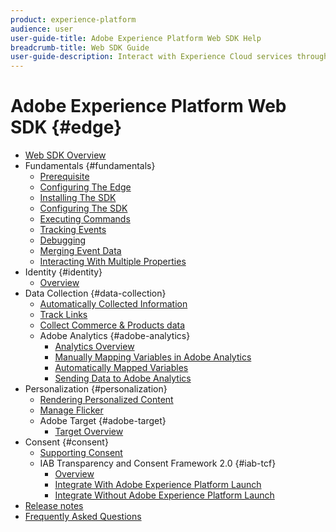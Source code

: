 ```yaml
---
product: experience-platform
audience: user
user-guide-title: Adobe Experience Platform Web SDK Help
breadcrumb-title: Web SDK Guide
user-guide-description: Interact with Experience Cloud services through the Edge Network.
---
```


# Adobe Experience Platform Web SDK {#edge}

* [Web SDK Overview](home.md)
* Fundamentals {#fundamentals}
  * [Prerequisite](fundamentals/prerequisite.md)
  * [Configuring The Edge](fundamentals/edge-configuration.md)
  * [Installing The SDK](fundamentals/installing-the-sdk.md)
  * [Configuring The SDK](fundamentals/configuring-the-sdk.md)
  * [Executing Commands](fundamentals/executing-commands.md)
  * [Tracking Events](fundamentals/tracking-events.md)
  * [Debugging](fundamentals/debugging.md)
  * [Merging Event Data](fundamentals/merging-event-data.md)
  * [Interacting With Multiple Properties](fundamentals/interacting-with-multiple-properties.md)
* Identity {#identity}
  * [Overview](identity/overview.md)
* Data Collection {#data-collection}
  * [Automatically Collected Information](data-collection/automatic-information.md)
  * [Track Links](data-collection/track-links.md)
  * [Collect Commerce & Products data](data-collection/collect-commerce-data.md)
  * Adobe Analytics {#adobe-analytics}
    * [Analytics Overview](data-collection/adobe-analytics/analytics-overview.md)
    * [Manually Mapping Variables in Adobe Analytics](data-collection/adobe-analytics/manually-mapping-variables.md)
    * [Automatically Mapped Variables](data-collection/adobe-analytics/automatically-mapped-vars.md)
    * [Sending Data to Adobe Analytics](data-collection/adobe-analytics/sending-data-to-analytics.md)
* Personalization {#personalization}
  * [Rendering Personalized Content](personalization/rendering-personalization-content.md)
  * [Manage Flicker](personalization/manage-flicker.md)
  * Adobe Target {#adobe-target}
    * [Target Overview](personalization/adobe-target/target-overview.md)
* Consent {#consent}
  * [Supporting Consent](consent/supporting-consent.md)
  * IAB Transparency and Consent Framework 2.0 {#iab-tcf}
    * [Overview](consent/iab-tcf/overview.md)
    * [Integrate With Adobe Experience Platform Launch](consent/iab-tcf/with-launch.md)
    * [Integrate Without Adobe Experience Platform Launch](consent/iab-tcf/without-launch.md)
* [Release notes](release-notes.md)
* [Frequently Asked Questions](web-sdk-faq.md)
